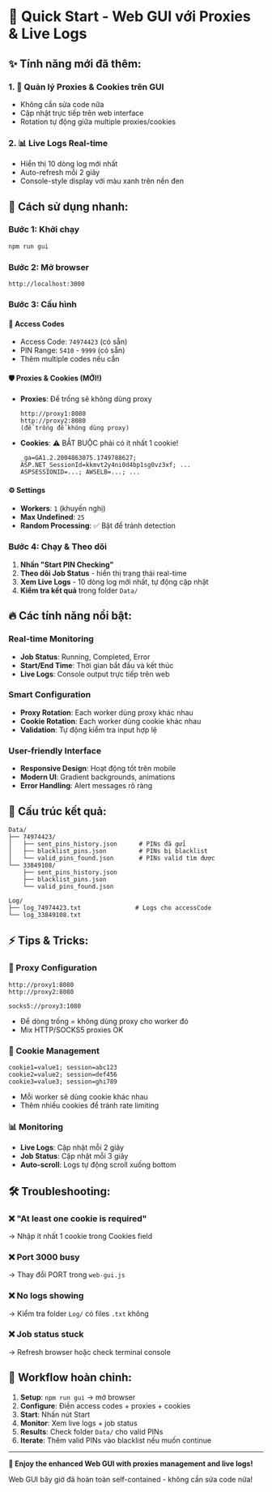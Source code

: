 # 🚀 Quick Start - Web GUI với Proxies & Live Logs

## ✨ Tính năng mới đã thêm:

### 1. **📡 Quản lý Proxies & Cookies trên GUI**
- Không cần sửa code nữa
- Cập nhật trực tiếp trên web interface
- Rotation tự động giữa multiple proxies/cookies

### 2. **📊 Live Logs Real-time**
- Hiển thị 10 dòng log mới nhất
- Auto-refresh mỗi 2 giây
- Console-style display với màu xanh trên nền đen

## 🎯 Cách sử dụng nhanh:

### Bước 1: Khởi chạy
```bash
npm run gui
```

### Bước 2: Mở browser
```
http://localhost:3000
```

### Bước 3: Cấu hình

#### 🔑 Access Codes
- Access Code: `74974423` (có sẵn)
- PIN Range: `5410` - `9999` (có sẵn)
- Thêm multiple codes nếu cần

#### 🛡️ Proxies & Cookies (MỚI!)
- **Proxies**: Để trống sẽ không dùng proxy
  ```
  http://proxy1:8080
  http://proxy2:8080
  (để trống để không dùng proxy)
  ```

- **Cookies**: ⚠️ BẮT BUỘC phải có ít nhất 1 cookie!
  ```
  _ga=GA1.2.2004863075.1749788627; ASP.NET_SessionId=kkmvt2y4ni0d4bp1sg0vz3xf; ...
  ASPSESSIONID=...; AWSELB=...; ...
  ```

#### ⚙️ Settings
- **Workers**: `1` (khuyến nghị)
- **Max Undefined**: `25`
- **Random Processing**: ✅ Bật để tránh detection

### Bước 4: Chạy & Theo dõi

1. **Nhấn "Start PIN Checking"**
2. **Theo dõi Job Status** - hiển thị trạng thái real-time
3. **Xem Live Logs** - 10 dòng log mới nhất, tự động cập nhật
4. **Kiểm tra kết quả** trong folder `Data/`

## 🔥 Các tính năng nổi bật:

### Real-time Monitoring
- **Job Status**: Running, Completed, Error
- **Start/End Time**: Thời gian bắt đầu và kết thúc
- **Live Logs**: Console output trực tiếp trên web

### Smart Configuration
- **Proxy Rotation**: Each worker dùng proxy khác nhau
- **Cookie Rotation**: Each worker dùng cookie khác nhau
- **Validation**: Tự động kiểm tra input hợp lệ

### User-friendly Interface
- **Responsive Design**: Hoạt động tốt trên mobile
- **Modern UI**: Gradient backgrounds, animations
- **Error Handling**: Alert messages rõ ràng

## 📁 Cấu trúc kết quả:

```
Data/
├── 74974423/
│   ├── sent_pins_history.json      # PINs đã gửi
│   ├── blacklist_pins.json         # PINs bị blacklist
│   └── valid_pins_found.json       # PINs valid tìm được
└── 33849108/
    ├── sent_pins_history.json
    ├── blacklist_pins.json
    └── valid_pins_found.json

Log/
├── log_74974423.txt               # Logs cho accessCode
└── log_33849108.txt
```

## ⚡ Tips & Tricks:

### 🎯 Proxy Configuration
```
http://proxy1:8080
http://proxy2:8080

socks5://proxy3:1080
```
- Để dòng trống = không dùng proxy cho worker đó
- Mix HTTP/SOCKS5 proxies OK

### 🍪 Cookie Management
```
cookie1=value1; session=abc123
cookie2=value2; session=def456
cookie3=value3; session=ghi789
```
- Mỗi worker sẽ dùng cookie khác nhau
- Thêm nhiều cookies để tránh rate limiting

### 📊 Monitoring
- **Live Logs**: Cập nhật mỗi 2 giây
- **Job Status**: Cập nhật mỗi 3 giây
- **Auto-scroll**: Logs tự động scroll xuống bottom

## 🛠️ Troubleshooting:

### ❌ "At least one cookie is required"
→ Nhập ít nhất 1 cookie trong Cookies field

### ❌ Port 3000 busy
→ Thay đổi PORT trong `web-gui.js`

### ❌ No logs showing
→ Kiểm tra folder `Log/` có files `.txt` không

### ❌ Job status stuck
→ Refresh browser hoặc check terminal console

## 🔄 Workflow hoàn chỉnh:

1. **Setup**: `npm run gui` → mở browser
2. **Configure**: Điền access codes + proxies + cookies
3. **Start**: Nhấn nút Start
4. **Monitor**: Xem live logs + job status
5. **Results**: Check folder `Data/` cho valid PINs
6. **Iterate**: Thêm valid PINs vào blacklist nếu muốn continue

---

**🎉 Enjoy the enhanced Web GUI with proxies management and live logs!**

Web GUI bây giờ đã hoàn toàn self-contained - không cần sửa code nữa!